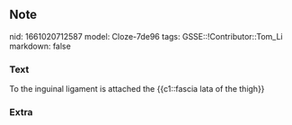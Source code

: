 ## Note
nid: 1661020712587
model: Cloze-7de96
tags: GSSE::!Contributor::Tom_Li
markdown: false

### Text
<div>
  To the inguinal ligament is attached the {{c1::fascia lata of the
  thigh}}
</div>

### Extra

